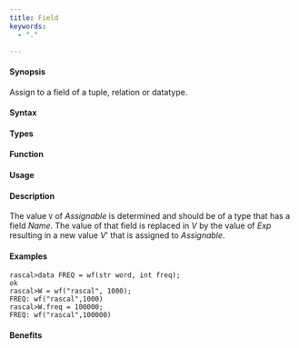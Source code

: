 ```yaml
---
title: Field
keywords:
  - "."

---
```


#### Synopsis

Assign to a field of a tuple, relation or datatype.

#### Syntax

#### Types

#### Function
       
#### Usage

#### Description

The value `V` of _Assignable_ is determined and should be of a type that has a field _Name_.
The value of that field is replaced in _V_ by the value of _Exp_ resulting in a new value _V_' that is assigned to _Assignable_.

#### Examples


```rascal-shell
rascal>data FREQ = wf(str word, int freq);
ok
rascal>W = wf("rascal", 1000);
FREQ: wf("rascal",1000)
rascal>W.freq = 100000;
FREQ: wf("rascal",100000)
```

#### Benefits


